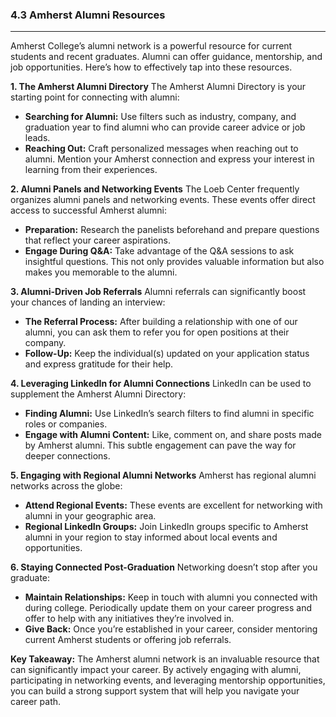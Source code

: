 ### 4.3 Amherst Alumni Resources

---

Amherst College’s alumni network is a powerful resource for current students and recent graduates. Alumni can offer guidance, mentorship, and job opportunities. Here’s how to effectively tap into these resources.

**1. The Amherst Alumni Directory**
The Amherst Alumni Directory is your starting point for connecting with alumni:
- **Searching for Alumni:** Use filters such as industry, company, and graduation year to find alumni who can provide career advice or job leads.
- **Reaching Out:** Craft personalized messages when reaching out to alumni. Mention your Amherst connection and express your interest in learning from their experiences.

**2. Alumni Panels and Networking Events**
The Loeb Center frequently organizes alumni panels and networking events. These events offer direct access to successful Amherst alumni:
- **Preparation:** Research the panelists beforehand and prepare questions that reflect your career aspirations.
- **Engage During Q&A:** Take advantage of the Q&A sessions to ask insightful questions. This not only provides valuable information but also makes you memorable to the alumni.

**3. Alumni-Driven Job Referrals**
Alumni referrals can significantly boost your chances of landing an interview:
- **The Referral Process:** After building a relationship with one of our alumni, you can ask them to refer you for open positions at their company.
- **Follow-Up:** Keep the individual(s) updated on your application status and express gratitude for their help.

**4. Leveraging LinkedIn for Alumni Connections**
LinkedIn can be used to supplement the Amherst Alumni Directory:
- **Finding Alumni:** Use LinkedIn’s search filters to find alumni in specific roles or companies.
- **Engage with Alumni Content:** Like, comment on, and share posts made by Amherst alumni. This subtle engagement can pave the way for deeper connections.

**5. Engaging with Regional Alumni Networks**
Amherst has regional alumni networks across the globe:
- **Attend Regional Events:** These events are excellent for networking with alumni in your geographic area.
- **Regional LinkedIn Groups:** Join LinkedIn groups specific to Amherst alumni in your region to stay informed about local events and opportunities.

**6. Staying Connected Post-Graduation**
Networking doesn’t stop after you graduate:
- **Maintain Relationships:** Keep in touch with alumni you connected with during college. Periodically update them on your career progress and offer to help with any initiatives they’re involved in.
- **Give Back:** Once you’re established in your career, consider mentoring current Amherst students or offering job referrals.

**Key Takeaway:**
The Amherst alumni network is an invaluable resource that can significantly impact your career. By actively engaging with alumni, participating in networking events, and leveraging mentorship opportunities, you can build a strong support system that will help you navigate your career path.
